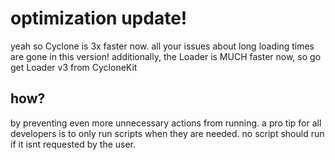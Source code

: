 # optimization update!
yeah so Cyclone is 3x faster now. all your issues about long loading times are gone in this version! additionally, the Loader is MUCH faster now, so go get Loader v3 from CycloneKit

## how?
by preventing even more unnecessary actions from running. a pro tip for all developers is to only run scripts when they are needed. no script should run if it isnt requested by the user.